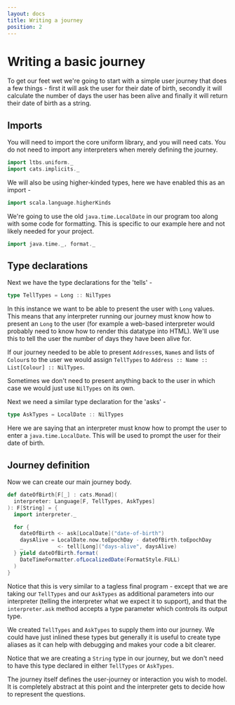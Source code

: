 ```yaml
---
layout: docs
title: Writing a journey
position: 2
---
```


# Writing a basic journey 

To get our feet wet we're going to start with a simple user journey that
does a few things - first it will ask the user for their date of
birth, secondly it will calculate the number of days the user has been
alive and finally it will return their date of birth as a string. 

## Imports

You will need to import the core uniform library, and you will need
cats. You do not need to import any interpreters when merely defining the journey.

```scala mdoc:silent
import ltbs.uniform._
import cats.implicits._
```

We will also be using higher-kinded types, here we have enabled this as an import - 

```scala mdoc:silent
import scala.language.higherKinds
```

We're going to use the old `java.time.LocalDate` in our program
too along with some code for formatting. This is specific to our
example here and not likely needed for your project.

```scala mdoc:silent
import java.time._, format._
```

## Type declarations

Next we have the type declarations for the 'tells' -

```scala mdoc:silent
type TellTypes = Long :: NilTypes
```
In this instance we want to be able to present the user with `Long`
values. This means that any interpreter running our journey must know
how to present an `Long` to the user (for example a web-based
interpreter would probably need to know how to render this datatype
into HTML). We'll use this to tell the user the number of days they
have been alive for. 

If our journey needed to be able to present `Address`es, `Name`s and
lists of `Colour`s to the user we would assign `TellTypes` to
`Address :: Name :: List[Colour] :: NilTypes`.

Sometimes we don't need to present anything back to the user in which
case we would just use `NilTypes` on its own.

Next we need a similar type declaration for the 'asks' -

```scala mdoc:silent
type AskTypes = LocalDate :: NilTypes
```

Here we are saying that an interpreter must know how to prompt the
user to enter a `java.time.LocalDate`. This will be used to prompt the
user for their date of birth. 

## Journey definition

Now we can create our main journey body.

```scala mdoc:silent
def dateOfBirth[F[_] : cats.Monad](
  interpreter: Language[F, TellTypes, AskTypes]
): F[String] = {
  import interpreter._

  for {
    dateOfBirth <- ask[LocalDate]("date-of-birth")
    daysAlive = LocalDate.now.toEpochDay - dateOfBirth.toEpochDay
    _           <- tell[Long]("days-alive", daysAlive)
  } yield dateOfBirth.format(
    DateTimeFormatter.ofLocalizedDate(FormatStyle.FULL)
  )
}
```

Notice that this is very similar to a tagless final program - except
that we are taking our `TellTypes` and our `AskTypes` as additional
parameters into our interpreter (telling the interpreter what we
expect it to support), and that the `interpreter.ask` method
accepts a type parameter which controls its output type. 

We created `TellTypes` and `AskTypes` to supply them into our
journey. We could have just inlined these types but generally it is
useful to create type aliases as it can help with debugging and makes
your code a bit clearer.

Notice that we are creating a `String` type in our journey, but we
don't need to have this type declared in either `TellTypes` or
`AskTypes`.

The journey itself defines the user-journey or interaction you wish to
model. It is completely abstract at this point and the interpreter
gets to decide how to represent the questions.

